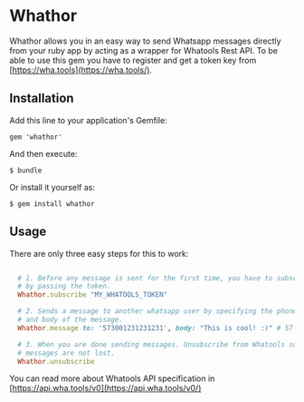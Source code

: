 # Whathor

Whathor allows you in an easy way to send Whatsapp messages directly from your ruby app by acting
as a wrapper for Whatools Rest API. To be able to use this gem you have to register and
get a token key from [https://wha.tools](https://wha.tools/).

## Installation

Add this line to your application's Gemfile:

    gem 'whathor'

And then execute:

    $ bundle

Or install it yourself as:

    $ gem install whathor

## Usage

There are only three easy steps for this to work:

```ruby

  # 1. Before any message is sent for the first time, you have to subscribe against Whatools Rest API
  # by passing the token.
  Whathor.subscribe "MY_WHATOOLS_TOKEN"

  # 2. Sends a message to another whatsapp user by specifying the phone number prefixed with country code
  # and body of the message.
  Whathor.message to: '573001231231231', body: "This is cool! :)" # 57 = country code, 3001231231231 = Phone number

  # 3. When you are done sending messages. Unsubscribe from Whatools so that further notifications and
  # messages are not lost.
  Whathor.unsubscribe
```
You can read more about Whatools API specification in [https://api.wha.tools/v0](https://api.wha.tools/v0/)
